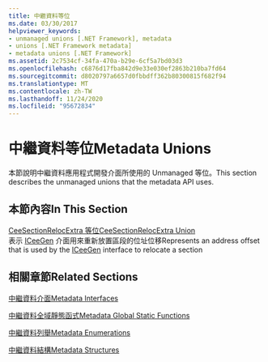 ```yaml
---
title: 中繼資料等位
ms.date: 03/30/2017
helpviewer_keywords:
- unmanaged unions [.NET Framework], metadata
- unions [.NET Framework metadata]
- metadata unions [.NET Framework]
ms.assetid: 2c7534cf-34fa-470a-b29e-6cf5a7bd03d3
ms.openlocfilehash: c6876d17fba842d9e33e030ef2863b210ba7fd64
ms.sourcegitcommit: d8020797a6657d0fbbdff362b80300815f682f94
ms.translationtype: MT
ms.contentlocale: zh-TW
ms.lasthandoff: 11/24/2020
ms.locfileid: "95672834"
---
```

# <a name="metadata-unions"></a><span data-ttu-id="2ffff-102">中繼資料等位</span><span class="sxs-lookup"><span data-stu-id="2ffff-102">Metadata Unions</span></span>

<span data-ttu-id="2ffff-103">本節說明中繼資料應用程式開發介面所使用的 Unmanaged 等位。</span><span class="sxs-lookup"><span data-stu-id="2ffff-103">This section describes the unmanaged unions that the metadata API uses.</span></span>  
  
## <a name="in-this-section"></a><span data-ttu-id="2ffff-104">本節內容</span><span class="sxs-lookup"><span data-stu-id="2ffff-104">In This Section</span></span>  

 [<span data-ttu-id="2ffff-105">CeeSectionRelocExtra 等位</span><span class="sxs-lookup"><span data-stu-id="2ffff-105">CeeSectionRelocExtra Union</span></span>](ceesectionrelocextra-union.md)  
 <span data-ttu-id="2ffff-106">表示 [ICeeGen](iceegen-interface.md) 介面用來重新放置區段的位址位移</span><span class="sxs-lookup"><span data-stu-id="2ffff-106">Represents an address offset that is used by the [ICeeGen](iceegen-interface.md) interface to relocate a section</span></span>  
  
## <a name="related-sections"></a><span data-ttu-id="2ffff-107">相關章節</span><span class="sxs-lookup"><span data-stu-id="2ffff-107">Related Sections</span></span>  

 [<span data-ttu-id="2ffff-108">中繼資料介面</span><span class="sxs-lookup"><span data-stu-id="2ffff-108">Metadata Interfaces</span></span>](metadata-interfaces.md)  
  
 [<span data-ttu-id="2ffff-109">中繼資料全域靜態函式</span><span class="sxs-lookup"><span data-stu-id="2ffff-109">Metadata Global Static Functions</span></span>](metadata-global-static-functions.md)  
  
 [<span data-ttu-id="2ffff-110">中繼資料列舉</span><span class="sxs-lookup"><span data-stu-id="2ffff-110">Metadata Enumerations</span></span>](metadata-enumerations.md)  
  
 [<span data-ttu-id="2ffff-111">中繼資料結構</span><span class="sxs-lookup"><span data-stu-id="2ffff-111">Metadata Structures</span></span>](metadata-structures.md)
